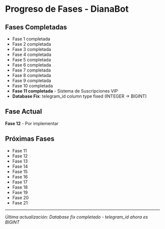 # Progreso de Fases - DianaBot

## Fases Completadas

- Fase 1 completada
- Fase 2 completada  
- Fase 3 completada
- Fase 4 completada
- Fase 5 completada
- Fase 6 completada
- Fase 7 completada
- Fase 8 completada
- Fase 9 completada
- Fase 10 completada
- **Fase 11 completada** - Sistema de Suscripciones VIP
- **Database Fix**: telegram_id column type fixed (INTEGER → BIGINT)

## Fase Actual

**Fase 12** - Por implementar

## Próximas Fases

- Fase 11
- Fase 12
- Fase 13
- Fase 14
- Fase 15
- Fase 16
- Fase 17
- Fase 18
- Fase 19
- Fase 20
- Fase 21

---
*Última actualización: Database fix completado - telegram_id ahora es BIGINT*